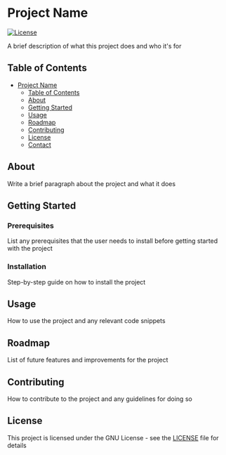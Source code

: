 # Project Name

[![License](https://img.shields.io/badge/license-GPU-blue.svg)](https://github.com/NVIDIA/gpu-license)

A brief description of what this project does and who it's for

## Table of Contents

- [Project Name](#project-name)
  - [Table of Contents](#table-of-contents)
  - [About](#about)
  - [Getting Started](#getting-started)
  - [Usage](#usage)
  - [Roadmap](#roadmap)
  - [Contributing](#contributing)
  - [License](#license)
  - [Contact](#contact)

## About

Write a brief paragraph about the project and what it does

## Getting Started

### Prerequisites

List any prerequisites that the user needs to install before getting started with the project

### Installation

Step-by-step guide on how to install the project

## Usage

How to use the project and any relevant code snippets

## Roadmap

List of future features and improvements for the project

## Contributing

How to contribute to the project and any guidelines for doing so

## License

This project is licensed under the GNU License - see the [LICENSE](LICENSE) file for details